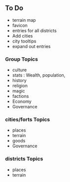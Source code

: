 ## To Do

- terrain map
- favicon
- entries for all districts
- Add cities
- city tooltips
- expand out entries

### Group Topics

- culture
- stats : Wealth, population, 
- history
- religion
- magic
- factions
- Economy
- Governance

### cities/forts Topics

- places
- terrain
- goods
- Governance

### districts Topics

- places
- terrain